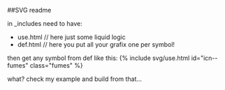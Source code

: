 ##SVG readme

in _includes need to have:
- use.html // here just some liquid logic
- def.html // here you put all your grafix one per symbol!

then get any symbol from def like this:
{% include svg/use.html id="icn--fumes" class="fumes" %}

what?
check my example and build from that...
